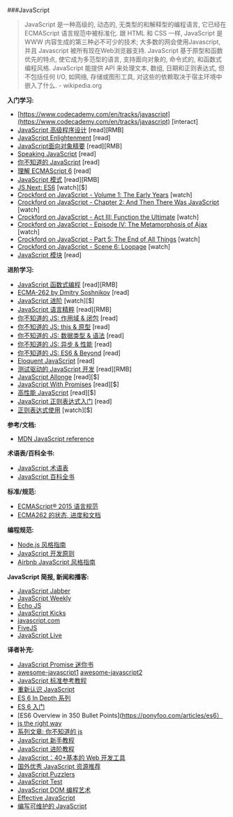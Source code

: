 ###JavaScript

>JavaScript 是一种高级的, 动态的, 无类型的和解释型的编程语言, 它已经在 ECMAScript 语言规范中被标准化. 跟 HTML 和 CSS 一样, JavaScript 是 WWW 内容生成的第三种必不可少的技术; 大多数的网会使用Javascript, 并且 Javascript 被所有现在Web浏览器支持. JavaScript 基于原型和函数优先的特点, 使它成为多范型的语言, 支持面向对象的, 命令式的, 和函数式编程风格. JavaScript 能提供 API 来处理文本, 数组, 日期和正则表达式, 但不包括任何 I/O, 如网络, 存储或图形工具, 对这些的依赖取决于宿主环境中嵌入了什么. - wikipedia.org

**入门学习:**

* [https://www.codecademy.com/en/tracks/javascript](https://www.codecademy.com/en/tracks/javascript) [interact]
* [JavaScript 高级程序设计](http://www.amazon.cn/JavaScript%E9%AB%98%E7%BA%A7%E7%A8%8B%E5%BA%8F%E8%AE%BE%E8%AE%A1-%E6%B3%BD%E5%8D%A1%E6%96%AF/dp/B007OQQVMY/ref=sr_1_1?ie=UTF8&qid=1446188503&sr=8-1) [read][RMB]
* [JavaScript Enlightenment](http://www.javascriptenlightenment.com/) [read]
* [JavaScript面向对象精要](http://www.amazon.cn/JavaScript%E9%9D%A2%E5%90%91%E5%AF%B9%E8%B1%A1%E7%B2%BE%E8%A6%81-%E7%BE%8E-%E5%B0%BC%E5%8F%A4%E6%8B%89%E6%96%AF/dp/B00VDSW6X2/ref=sr_1_1?ie=UTF8&qid=1446188606&sr=8-1) [read][RMB]
* [Speaking JavaScript](http://speakingjs.com/es5/index.html) [read]
* [你不知道的 JavaScript](https://github.com/getify/You-Dont-Know-JS/blob/master/up%20&%20going/README.md#you-dont-know-js-up--going) [read]
* [理解 ECMAScript 6](https://github.com/nzakas/understandinges6) [read]
* [JavaScript 模式](http://www.amazon.cn/JavaScript%E6%A8%A1%E5%BC%8F-%E6%96%AF%E7%89%B9%E5%87%A1%E6%B4%9B%E5%A4%AB/dp/B008QTG1HS/ref=sr_1_1?ie=UTF8&qid=1446188801&sr=8-1) [read][RMB]
* [JS.Next: ES6](https://frontendmasters.com/courses/jsnext-es6/) [watch][$]
* [Crockford on JavaScript - Volume 1: The Early Years](https://www.youtube.com/watch?v=JxAXlJEmNMg) [watch]
* [Crockford on JavaScript - Chapter 2: And Then There Was JavaScript](https://www.youtube.com/watch?v=RO1Wnu-xKoY) [watch]
* [Crockford on JavaScript - Act III: Function the Ultimate](https://www.youtube.com/watch?v=ya4UHuXNygM) [watch]
* [Crockford on JavaScript - Episode IV: The Metamorphosis of Ajax](https://www.youtube.com/watch?v=Fv9qT9joc0M) [watch]
* [Crockford on JavaScript - Part 5: The End of All Things](https://www.youtube.com/watch?v=47Ceot8yqeI) [watch]
* [Crockford on JavaScript - Scene 6: Loopage](https://www.youtube.com/watch?v=QgwSUtYSUqA) [watch]
* [JavaScript 模块](http://jsmodules.io/cjs.html) [read] 

**进阶学习:**

* [JavaScript 函数式编程](http://www.amazon.cn/JavaScript%E5%87%BD%E6%95%B0%E5%BC%8F%E7%BC%96%E7%A8%8B-%E4%BD%9B%E6%A0%BC%E6%96%AF/dp/B01264FOY4/ref=sr_1_1?ie=UTF8&qid=1446189590&sr=8-1) [read][RMB]
* [ECMA-262 by Dmitry Soshnikov](http://dmitrysoshnikov.com/) [read]
* [JavaScript 进阶](https://frontendmasters.com/courses/advanced-javascript/) [watch][$]
* [JavaScript 语言精粹](http://www.amazon.cn/JavaScript%E8%AF%AD%E8%A8%80%E7%B2%BE%E7%B2%B9-%E9%81%93%E6%A0%BC%E6%8B%89%E6%96%AF%E2%80%A2%E5%85%8B%E7%BD%97%E5%85%8B%E7%A6%8F%E5%BE%B7/dp/B0097CON2S/ref=sr_1_1?ie=UTF8&qid=1446189734&sr=8-1) [read][RMB]
* [你不知道的 JS: 作用域 & 闭包](https://github.com/getify/You-Dont-Know-JS/blob/master/scope%20&%20closures/README.md#you-dont-know-js-scope--closures) [read]
* [你不知道的 JS: this & 原型](https://github.com/getify/You-Dont-Know-JS/blob/master/this%20&%20object%20prototypes/README.md#you-dont-know-js-this--object-prototypes) [read]
* [你不知道的 JS: 数据类型 & 语法](https://github.com/getify/You-Dont-Know-JS/blob/master/types%20&%20grammar/README.md#you-dont-know-js-types--grammar) [read]
* [你不知道的 JS: 异步 & 性能](https://github.com/getify/You-Dont-Know-JS/blob/master/async%20&%20performance/README.md#you-dont-know-js-async--performance) [read]
* [你不知道的 JS: ES6 & Beyond](https://github.com/getify/You-Dont-Know-JS/blob/master/es6%20&%20beyond/README.md#you-dont-know-js-es6--beyond) [read]
* [Eloquent JavaScript](http://eloquentjavascript.net/) [read]
* [测试驱动的 JavaScript 开发](http://www.amazon.cn/%E6%B5%8B%E8%AF%95%E9%A9%B1%E5%8A%A8%E7%9A%84JavaScript%E5%BC%80%E5%8F%91-%E7%BA%A6%E7%BF%B0%E6%A3%AE/dp/B0077KA3J4/ref=sr_1_1?ie=UTF8&qid=1446190077&sr=8-1) [read][RMB]
* [JavaScript Allonge](https://leanpub.com/javascriptallongesix) [read][$]
* [JavaScript With Promises](http://www.amazon.com/JavaScript-Promises-Daniel-Parker/dp/1449373216/ref=pd_sim_sbs_14_5) [read][$]
* [高性能 JavaScript](http://www.amazon.cn/%E9%AB%98%E6%80%A7%E8%83%BDJavaScript-%E5%B0%BC%E5%8F%A4%E6%8B%89%E6%96%AF-%E6%B3%BD%E5%8D%A1%E6%96%AF/dp/B013SGB2AO/ref=sr_1_1?ie=UTF8&qid=1446190545&sr=8-1) [read][$]
* [JavaScript 正则表达式入门](https://github.com/FrontendMasters/front-end-handbook/blob/master/learning/JavaScript%20Regular%20Expression%20Enlightenment) [read]
* [正则表达式使用](http://www.lynda.com/Regular-Expressions-tutorials/Using-Regular-Expressions/85870-2.html) [watch][$]

**参考/文档:**

* [MDN JavaScript reference](https://developer.mozilla.org/zh/docs/Web/JavaScript/Reference)

**术语表/百科全书:**

* [JavaScript 术语表](https://www.codecademy.com/articles/glossary-javascript)
* [JavaScript 百科全书](ttp://www.crockford.com/javascript/encyclopedia/)

**标准/规范:**

* [ECMAScript® 2015 语言规范](http://www.ecma-international.org/ecma-262/6.0/)
* [ECMA262 的状态, 进度和文档](https://github.com/tc39/ecma262)

**编程规范:**

* [Node.js 风格指南](https://github.com/felixge/node-style-guide)
* [JavaScript 开发原则](https://github.com/rwaldron/idiomatic.js)
* [Airbnb JavaScript 风格指南](http://airbnb.io/javascript/)

**JavaScript 简报, 新闻和播客:**

* [JavaScript Jabber](https://devchat.tv/js-jabber/)
* [JavaScript Weekly](http://javascriptweekly.com/)
* [Echo JS](http://www.echojs.com/)
* [JavaScript Kicks](http://javascriptkicks.com/)
* [javascript.com](https://www.javascript.com/news)
* [FiveJS](https://fivejs.codeschool.com/)
* [JavaScript Live](https://jslive.com/)

**译者补充:**

* [JavaScript Promise 迷你书](http://liubin.github.io/promises-book/)
* [awesome-javascript1](https://github.com/wwsun/awesome-javascript) [awesome-javascript2](https://github.com/sorrycc/awesome-javascript)
* [JavaScript 标准参考教程](http://javascript.ruanyifeng.com/)
* [重新认识 JavaScript](https://developer.mozilla.org/zh-CN/docs/Web/JavaScript/A_re-introduction_to_JavaScript)
* [ES 6 In Depth 系列](http://www.infoq.com/cn/es6-in-depth/)
* [ES 6 入门](http://es6.ruanyifeng.com/)
* [ES6 Overview in 350 Bullet Points](https://ponyfoo.com/articles/es6）
* [js the right way](http://jstherightway.org/)
* [系列文章: 你不知道的 js](https://github.com/getify/You-Dont-Know-JS)
* [JavaScript 新手教程](http://jaskokoyn.com/javascript-tutorial-series/)
* [JavaScript 进阶教程](http://jaskokoyn.com/advanced-javascript-tutorial-series/)
* [JavaScript：40+基本的 Web 开发工具](http://www.ido321.com/1543.html)
* [国外优秀 JavaScript 资源推荐](http://www.ido321.com/302.html)
* [JavaScript Puzzlers](http://javascript-puzzlers.herokuapp.com/)
* [JavaScript Test](https://sitthetest.com/tests)
* [JavaScript DOM 编程艺术](http://www.amazon.cn/JavaScript-DOM%E7%BC%96%E7%A8%8B%E8%89%BA%E6%9C%AF-%E5%9F%BA%E6%80%9D/dp/B004VJM5KE/ref=sr_1_1?ie=UTF8&qid=1446191949&sr=8-1)
* [Effective JavaScript](http://www.amazon.cn/Effective-JavaScript-%E7%BC%96%E5%86%99%E9%AB%98%E8%B4%A8%E9%87%8FJavaScript%E4%BB%A3%E7%A0%81%E7%9A%8468%E4%B8%AA%E6%9C%89%E6%95%88%E6%96%B9%E6%B3%95-%E8%B5%AB%E5%B0%94%E6%9B%BC/dp/B00GMXI1QY/ref=sr_1_1?ie=UTF8&qid=1446192020&sr=8-1)
* [编写可维护的 JavaScript](http://www.amazon.cn/%E7%BC%96%E5%86%99%E5%8F%AF%E7%BB%B4%E6%8A%A4%E7%9A%84JavaScript-%E6%89%8E%E5%8D%A1%E6%96%AF/dp/B00BQ7RMW0/ref=sr_1_1?s=books&ie=UTF8&qid=1446192070&sr=1-1)
